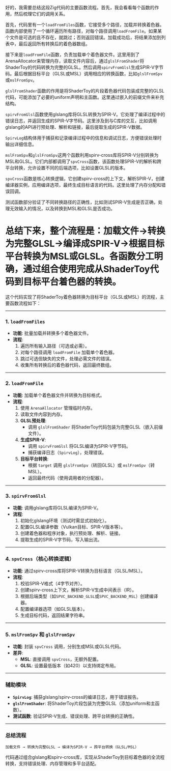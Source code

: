 好的，我需要总结这段Zig代码的主要函数流程。首先，我会看看每个函数的作用，然后梳理它们的调用关系。

首先，代码里有一个`loadFromFiles`函数，它接受多个路径，加载并转换着色器。函数内部使用了一个循环遍历所有路径，对每个路径调用`loadFromFile`。如果某个文件是可选的且不存在，就跳过；否则返回错误。加载成功后，将结果添加到列表中，最后返回所有转换后的着色器数组。

接下来是`loadFromFile`函数，负责加载单个着色器文件。这里用到了ArenaAllocator来管理内存，读取文件内容后，通过`glslFromShader`将ShaderToy的代码转换为完整的GLSL。然后调用`spirvFromGlsl`生成SPIR-V字节码。最后根据目标平台（GLSL或MSL）调用相应的转换函数，比如`glslFromSpv`或`mslFromSpv`。

`glslFromShader`函数的作用是将ShaderToy的片段着色器代码包装成完整的GLSL代码，可能添加了必要的uniform声明和主函数。这里通过嵌入的前缀文件来补充结构。

`spirvFromGlsl`函数使用glslang库将GLSL转换为SPIR-V。它处理了编译过程中的错误日志，并返回生成的SPIR-V字节码。这里涉及到与C库的交互，比如调用glslang的API进行预处理、解析和链接，最后提取生成的SPIR-V数据。

`SpirvLog`结构体用于捕获和记录编译过程中的信息和调试日志，方便错误处理时输出详细信息。

`mslFromSpv`和`glslFromSpv`这两个函数利用spirv-cross库将SPIR-V分别转换为MSL和GLSL。它们内部都调用了`spvCross`函数，该函数处理SPIR-V的解析和跨平台转换，允许设置不同的后端选项，比如设置GLSL的版本。

`spvCross`函数是核心转换逻辑，它创建spirv-cross的上下文，解析SPIR-V，创建编译器实例，应用编译选项，最终生成目标语言的代码。这里处理了内存分配和错误回调。

测试函数部分验证了不同转换路径的正确性，比如测试SPIR-V生成是否正确，处理无效输入的情况，以及转换到MSL和GLSL是否成功。

总结下来，整个流程是：加载文件→转换为完整GLSL→编译成SPIR-V→根据目标平台转换为MSL或GLSL。各函数分工明确，通过组合使用完成从ShaderToy代码到目标平台着色器的转换。
================================================
这个代码实现了将ShaderToy着色器转换为目标平台（GLSL或MSL）的流程，主要函数流程如下：

---

### **1. `loadFromFiles`**
- **功能**: 批量加载并转换多个着色器文件。
- **流程**:
  1. 遍历所有输入路径（可选或必需）。
  2. 对每个路径调用 `loadFromFile` 加载单个着色器。
  3. 跳过可选但缺失的文件，处理必需文件的错误。
  4. 收集所有转换后的着色器代码，返回最终数组。

---

### **2. `loadFromFile`**
- **功能**: 加载单个着色器文件并转换为目标格式。
- **流程**:
  1. 使用 `ArenaAllocator` 管理临时内存。
  2. 读取文件内容到内存。
  3. **GLSL预处理**:
     - 调用 `glslFromShader` 将ShaderToy代码包装为完整GLSL（嵌入前缀文件）。
  4. **生成SPIR-V**:
     - 调用 `spirvFromGlsl` 将GLSL编译为SPIR-V字节码。
     - 捕获编译日志（`SpirvLog`），处理错误。
  5. **目标平台转换**:
     - 根据 `target` 调用 `glslFromSpv`（转回GLSL）或 `mslFromSpv`（转MSL）。
     - 返回最终代码（使用调用者的分配器）。

---

### **3. `spirvFromGlsl`**
- **功能**: 调用glslang库将GLSL编译为SPIR-V。
- **流程**:
  1. 初始化glslang环境（测试时需显式初始化）。
  2. 配置GLSL编译参数（Vulkan目标、SPIR-V版本等）。
  3. 创建着色器和程序对象，执行预处理、解析、链接。
  4. 提取生成的SPIR-V字节码，写入输出流。

---

### **4. `spvCross`（核心转换逻辑）**
- **功能**: 通过spirv-cross库将SPIR-V转换为目标语言（GLSL/MSL）。
- **流程**:
  1. 校验SPIR-V格式（4字节对齐）。
  2. 创建spirv-cross上下文，解析SPIR-V生成中间表示（IR）。
  3. 根据后端类型（如`SPVC_BACKEND_GLSL`或`SPVC_BACKEND_MSL`）创建编译器。
  4. 配置编译器选项（如GLSL版本）。
  5. 生成目标代码，返回结果字符串。

---

### **5. `mslFromSpv` 和 `glslFromSpv`**
- **功能**: 封装 `spvCross` 调用，分别生成MSL或GLSL代码。
- **差异**:
  - **MSL**: 直接调用 `spvCross`，无额外配置。
  - **GLSL**: 设置最低版本（如420）以支持绑定布局。

---

### **辅助模块**
- **`SpirvLog`**: 捕获glslang/spirv-cross的编译日志，用于错误报告。
- **`glslFromShader`**: 将ShaderToy片段包装为完整GLSL（添加uniform和主函数）。
- **测试函数**: 验证SPIR-V生成、错误处理、跨平台转换的正确性。

---

### **总结流程**
```
加载文件 → 转换为完整GLSL → 编译为SPIR-V → 跨平台转换（GLSL/MSL）
```
代码通过组合glslang和spirv-cross库，实现从ShaderToy到目标着色器的全流程转换，支持错误处理、内存管理和多平台适配。